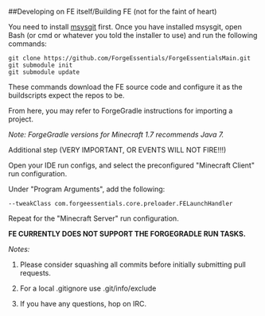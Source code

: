 ##Developing on FE itself/Building FE (not for the faint of heart)


You need to install [msysgit](http://git-scm.com/) first. Once you have installed msysgit, open Bash (or cmd or whatever you told the installer to use) and run the following commands:

    git clone https://github.com/ForgeEssentials/ForgeEssentialsMain.git
    git submodule init
    git submodule update
    
These commands download the FE source code and configure it as the buildscripts expect the repos to be.

From here, you may refer to ForgeGradle instructions for importing a project.

*Note: ForgeGradle versions for Minecraft 1.7 recommends Java 7.*

Additional step (VERY IMPORTANT, OR EVENTS WILL NOT FIRE!!!)

Open your IDE run configs, and select the preconfigured "Minecraft Client" run configuration.

Under "Program Arguments", add the following:

    --tweakClass com.forgeessentials.core.preloader.FELaunchHandler

Repeat for the "Minecraft Server" run configuration.

**FE CURRENTLY DOES NOT SUPPORT THE FORGEGRADLE RUN TASKS.**

*Notes:*
1. Please consider squashing all commits before initially submitting pull requests.

2. For a local .gitignore use .git/info/exclude

3. If you have any questions, hop on IRC.